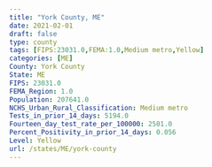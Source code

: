 ```yaml
---
title: "York County, ME"
date: 2021-02-01
draft: false
type: county
tags: [FIPS:23031.0,FEMA:1.0,Medium metro,Yellow]
categories: [ME]
County: York County
State: ME
FIPS: 23031.0
FEMA_Region: 1.0
Population: 207641.0
NCHS_Urban_Rural_Classification: Medium metro
Tests_in_prior_14_days: 5194.0
Fourteen_day_test_rate_per_100000: 2501.0
Percent_Positivity_in_prior_14_days: 0.056
Level: Yellow
url: /states/ME/york-county
---
```



